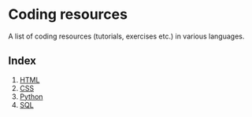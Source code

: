 # Coding resources

A list of coding resources (tutorials, exercises etc.) in various languages.

## Index

1. [HTML](https://github.com/smartninja/resources-list/blob/master/HTML.md)
2. [CSS](https://github.com/smartninja/resources-list/blob/master/CSS.md)
3. [Python](https://github.com/smartninja/resources-list/blob/master/Python.md)
4. [SQL](https://github.com/smartninja/resources-list/blob/master/SQL.md)
